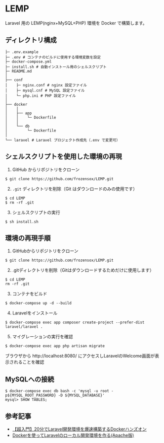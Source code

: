 # LEMP
Laravel 用の LEMP(nginx+MySQL+PHP) 環境を Docker で構築します。

## ディレクトリ構成
```
├─ .env.example
├─ .env # コンテナのビルドに使用する環境変数を設定
├─ docker-compose.yml
├─ install.sh # 自動インストール用のシェルスクリプト
├─ README.md
│
├── conf
│    ├─ nginx.conf # nginx 設定ファイル
│    ├─ mysql.cnf # MySQL 設定ファイル
│    └─ php.ini # PHP 設定ファイル
│
├── docker
│    │
│    ├── app
│    │    └─ Dockerfile
│    │
│    └── db
│         └─ Dockerfile
│
└── laravel # Laravel プロジェクト作成先（.env で変更可）
```

## シェルスクリプトを使用した環境の再現
1. GitHub からリポジトリをクローン
```
$ git clone https://github.com/frozensox/LEMP.git
```
2. `.git` ディレクトリを削除（Git はダウンロードのみの使用です）
```
$ cd LEMP
$ rm -rf .git
```
3. シェルスクリプトの実行
```
$ sh install.sh
```

## 環境の再現手順
1. GitHubからリポジトリをクローン
```
$ git clone https://github.com/frozensox/LEMP.git
```
2. .gitディレクトリを削除（Gitはダウンロードするためだけに使用します）
```
$ cd LEMP
rm -rf .git
```
3. コンテナをビルド
```
$ docker-compose up -d --build
```
4. Laravelをインストール
```
$ docker-compose exec app composer create-project --prefer-dist laravel/laravel .
```
5. マイグレーションの実行を確認
```
$ docker-compose exec app php artisan migrate
```
ブラウザから http://localhost:8080/ にアクセスしLaravelのWelcome画面が表示されることを確認

## MySQLへの接続
```
$ docker-compose exec db bash -c 'mysql -u root -p${MYSQL_ROOT_PASSWORD} -D ${MYSQL_DATABASE}'
mysql> SHOW TABLES;
```

## 参考記事
- [【超入門】20分でLaravel開発環境を爆速構築するDockerハンズオン](https://qiita.com/ucan-lab/items/56c9dc3cf2e6762672f4)
- [Dockerを使ってLaravelのローカル開発環境を作る(Apache版)](https://qiita.com/ucan-lab/items/38cd04cee1f3f9e024b9)
